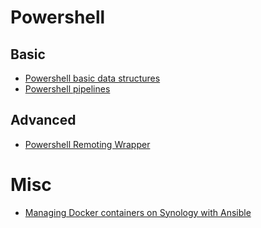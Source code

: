 # Powershell

## Basic
* [Powershell basic data structures](/_posts/2021-05-25-powershell-basic-data-structures.md)
* [Powershell pipelines](/_posts/2021-05-24-powershell-pipelines.md)

## Advanced
* [Powershell Remoting Wrapper](/_posts/2019-06-13-powershell-remoting-wrapper.md)

# Misc

* [Managing Docker containers on Synology with Ansible](/_posts/2021-07-18-ansible-synology-docker.md)